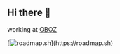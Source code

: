 ## Hi there 👋

working at [OBOZ](https://oboz.com/)

[![roadmap.sh](https://roadmap.sh/card/tall/664c5888bc68b74d9b142e67?)](https://roadmap.sh)
